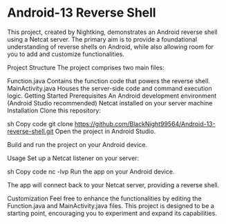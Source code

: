 # Android-13 Reverse Shell
This project, created by Nightking, demonstrates an Android reverse shell using a Netcat server. The primary aim is to provide a foundational understanding of reverse shells on Android, while also allowing room for you to add and customize functionalities.

Project Structure
The project comprises two main files:

Function.java
Contains the function code that powers the reverse shell.
MainActivity.java
Houses the server-side code and command execution logic.
Getting Started
Prerequisites
An Android development environment (Android Studio recommended)
Netcat installed on your server machine
Installation
Clone this repository:

sh
Copy code
git clone https://github.com/BlackNight99564/Android-13-reverse-shell.git
Open the project in Android Studio.

Build and run the project on your Android device.

Usage
Set up a Netcat listener on your server:

sh
Copy code
nc -lvp <your-port-number>
Run the app on your Android device.

The app will connect back to your Netcat server, providing a reverse shell.

Customization
Feel free to enhance the functionalities by editing the Function.java and MainActivity.java files. This project is designed to be a starting point, encouraging you to experiment and expand its capabilities.
